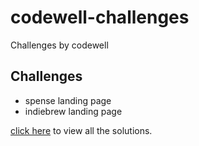 # codewell-challenges
Challenges by codewell

## Challenges

* spense landing page
* indiebrew landing page


[click here](https://frontend-mentor-projects-iota.vercel.app) to view all the solutions.
